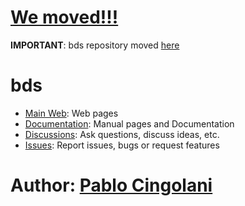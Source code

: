 
# [We moved!!!](http://pcingola.github.com/bds/)

**IMPORTANT**: bds repository moved [here](http://pcingola.github.com/bds/)

# bds

- [Main Web](http://pcingola.github.com/bds/): Web pages
- [Documentation](http://pcingola.github.io/bds/manual/site/index.html): Manual pages and Documentation
- [Discussions](https://github.com/pcingola/bds/discussions): Ask questions, discuss ideas, etc.
- [Issues](https://github.com/pcingola/bds/issues): Report issues, bugs or request features

# Author: [Pablo Cingolani](https://www.linkedin.com/in/pablocingolani/)

